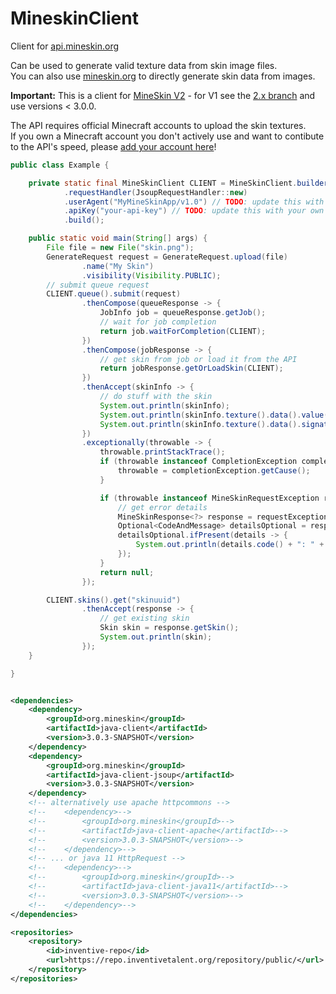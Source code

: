 # MineskinClient

Client for [api.mineskin.org](https://mineskin.org)

Can be used to generate valid texture data from skin image files.  
You can also use [mineskin.org](https://mineskin.org) to directly generate skin data from images.

**Important:** This is a client for [MineSkin V2](https://docs.mineskin.org/docs/guides/migrating-to-v2/) - for V1 see the [2.x branch](https://github.com/InventivetalentDev/MineskinClient/tree/2.x) and use versions < 3.0.0. 

The API requires official Minecraft accounts to upload the skin textures.  
If you own a Minecraft account you don't actively use and want to contibute to the API's speed,
please [add your account here](https://account.mineskin.org)!

```java
public class Example {

    private static final MineSkinClient CLIENT = MineSkinClient.builder()
            .requestHandler(JsoupRequestHandler::new)
            .userAgent("MyMineSkinApp/v1.0") // TODO: update this with your own user agent
            .apiKey("your-api-key") // TODO: update this with your own API key (https://account.mineskin.org/keys)
            .build();

    public static void main(String[] args) {
        File file = new File("skin.png");
        GenerateRequest request = GenerateRequest.upload(file)
                .name("My Skin")
                .visibility(Visibility.PUBLIC);
        // submit queue request
        CLIENT.queue().submit(request)
                .thenCompose(queueResponse -> {
                    JobInfo job = queueResponse.getJob();
                    // wait for job completion
                    return job.waitForCompletion(CLIENT);
                })
                .thenCompose(jobResponse -> {
                    // get skin from job or load it from the API
                    return jobResponse.getOrLoadSkin(CLIENT);
                })
                .thenAccept(skinInfo -> {
                    // do stuff with the skin
                    System.out.println(skinInfo);
                    System.out.println(skinInfo.texture().data().value());
                    System.out.println(skinInfo.texture().data().signature());
                })
                .exceptionally(throwable -> {
                    throwable.printStackTrace();
                    if (throwable instanceof CompletionException completionException) {
                        throwable = completionException.getCause();
                    }

                    if (throwable instanceof MineSkinRequestException requestException) {
                        // get error details
                        MineSkinResponse<?> response = requestException.getResponse();
                        Optional<CodeAndMessage> detailsOptional = response.getErrorOrMessage();
                        detailsOptional.ifPresent(details -> {
                            System.out.println(details.code() + ": " + details.message());
                        });
                    }
                    return null;
                });

        CLIENT.skins().get("skinuuid")
                .thenAccept(response -> {
                    // get existing skin
                    Skin skin = response.getSkin();
                    System.out.println(skin);
                });
    }

}
```  


```xml

<dependencies>
    <dependency>
        <groupId>org.mineskin</groupId>
        <artifactId>java-client</artifactId>
        <version>3.0.3-SNAPSHOT</version>
    </dependency>
    <dependency>
        <groupId>org.mineskin</groupId>
        <artifactId>java-client-jsoup</artifactId>
        <version>3.0.3-SNAPSHOT</version>
    </dependency>
    <!-- alternatively use apache httpcommons -->
    <!--    <dependency>-->
    <!--        <groupId>org.mineskin</groupId>-->
    <!--        <artifactId>java-client-apache</artifactId>-->
    <!--        <version>3.0.3-SNAPSHOT</version>-->
    <!--    </dependency>-->
    <!-- ... or java 11 HttpRequest -->
    <!--    <dependency>-->
    <!--        <groupId>org.mineskin</groupId>-->
    <!--        <artifactId>java-client-java11</artifactId>-->
    <!--        <version>3.0.3-SNAPSHOT</version>-->
    <!--    </dependency>-->
</dependencies>
```
```xml
<repositories>
    <repository>
        <id>inventive-repo</id>
        <url>https://repo.inventivetalent.org/repository/public/</url>
    </repository>
</repositories>
```
